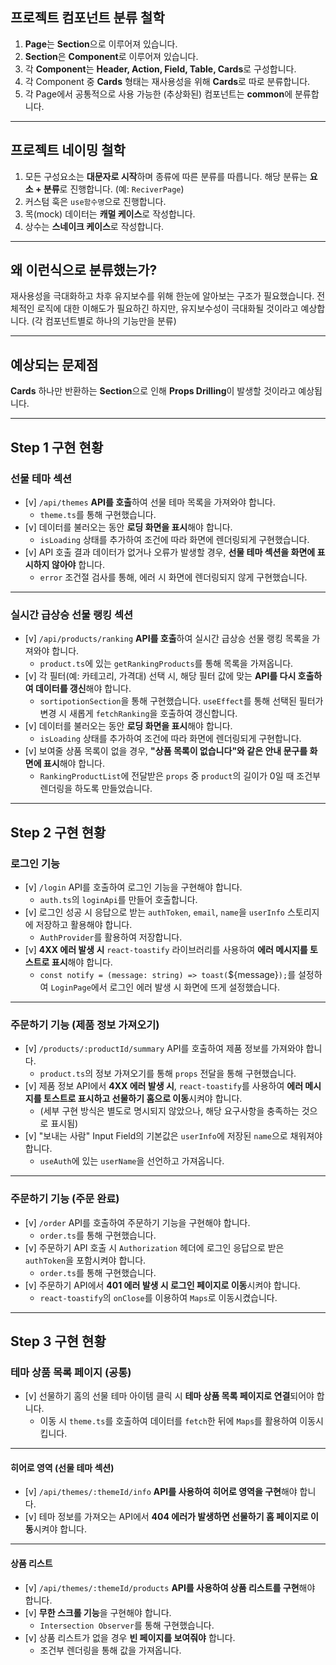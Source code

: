 ## 프로젝트 컴포넌트 분류 철학

1.  **Page**는 **Section**으로 이루어져 있습니다.
2.  **Section**은 **Component**로 이루어져 있습니다.
3.  각 **Component**는 **Header, Action, Field, Table, Cards**로 구성합니다.
4.  각 Component 중 **Cards** 형태는 재사용성을 위해 **Cards**로 따로 분류합니다.
5.  각 Page에서 공통적으로 사용 가능한 (추상화된) 컴포넌트는 **common**에 분류합니다.

---

## 프로젝트 네이밍 철학

1.  모든 구성요소는 **대문자로 시작**하며 종류에 따른 분류를 따릅니다. 해당 분류는 **요소 + 분류**로 진행합니다. (예: `ReciverPage`)
2.  커스텀 훅은 `use함수명`으로 진행합니다.
3.  목(mock) 데이터는 **캐멀 케이스**로 작성합니다.
4.  상수는 **스네이크 케이스**로 작성합니다.

---

## 왜 이런식으로 분류했는가?

재사용성을 극대화하고 차후 유지보수를 위해 한눈에 알아보는 구조가 필요했습니다. 전체적인 로직에 대한 이해도가 필요하긴 하지만, 유지보수성이 극대화될 것이라고 예상합니다. (각 컴포넌트별로 하나의 기능만을 분류)

---

## 예상되는 문제점

**Cards** 하나만 반환하는 **Section**으로 인해 **Props Drilling**이 발생할 것이라고 예상됩니다.

---

## Step 1 구현 현황

### 선물 테마 섹션

- [v] `/api/themes` **API를 호출**하여 선물 테마 목록을 가져와야 합니다.
  - `theme.ts`를 통해 구현했습니다.
- [v] 데이터를 불러오는 동안 **로딩 화면을 표시**해야 합니다.
  - `isLoading` 상태를 추가하여 조건에 따라 화면에 렌더링되게 구현했습니다.
- [v] API 호출 결과 데이터가 없거나 오류가 발생할 경우, **선물 테마 섹션을 화면에 표시하지 않아야** 합니다.
  - `error` 조건절 검사를 통해, 에러 시 화면에 렌더링되지 않게 구현했습니다.

---

### 실시간 급상승 선물 랭킹 섹션

- [v] `/api/products/ranking` **API를 호출**하여 실시간 급상승 선물 랭킹 목록을 가져와야 합니다.
  - `product.ts`에 있는 `getRankingProducts`를 통해 목록을 가져옵니다.
- [v] 각 필터(예: 카테고리, 가격대) 선택 시, 해당 필터 값에 맞는 **API를 다시 호출하여 데이터를 갱신**해야 합니다.
  - `sortipotionSection`을 통해 구현했습니다. `useEffect`를 통해 선택된 필터가 변경 시 새롭게 `fetchRanking`을 호출하여 갱신합니다.
- [v] 데이터를 불러오는 동안 **로딩 화면을 표시**해야 합니다.
  - `isLoading` 상태를 추가하여 조건에 따라 화면에 렌더링되게 구현합니다.
- [v] 보여줄 상품 목록이 없을 경우, **"상품 목록이 없습니다"와 같은 안내 문구를 화면에 표시**해야 합니다.
  - `RankingProductList`에 전달받은 `props` 중 `product`의 길이가 0일 때 조건부 렌더링을 하도록 만들었습니다.

---

## Step 2 구현 현황

### 로그인 기능

- [v] `/login` API를 호출하여 로그인 기능을 구현해야 합니다.
  - `auth.ts`의 `loginApi`를 만들어 호출합니다.
- [v] 로그인 성공 시 응답으로 받는 `authToken`, `email`, `name`을 `userInfo` 스토리지에 저장하고 활용해야 합니다.
  - `AuthProvider`를 활용하여 저장합니다.
- [v] **4XX 에러 발생 시** `react-toastify` 라이브러리를 사용하여 **에러 메시지를 토스트로 표시**해야 합니다.
  - `const notify = (message: string) => toast(`${message}`);`를 설정하여 `LoginPage`에서 로그인 에러 발생 시 화면에 뜨게 설정했습니다.

---

### 주문하기 기능 (제품 정보 가져오기)

- [v] `/products/:productId/summary` API를 호출하여 제품 정보를 가져와야 합니다.
  - `product.ts`의 정보 가져오기를 통해 `props` 전달을 통해 구현했습니다.
- [v] 제품 정보 API에서 **4XX 에러 발생 시**, `react-toastify`를 사용하여 **에러 메시지를 토스트로 표시하고 선물하기 홈으로 이동**시켜야 합니다.
  - (세부 구현 방식은 별도로 명시되지 않았으나, 해당 요구사항을 충족하는 것으로 표시됨)
- [v] "보내는 사람" Input Field의 기본값은 `userInfo`에 저장된 `name`으로 채워져야 합니다.
  - `useAuth`에 있는 `userName`을 선언하고 가져옵니다.

---

### 주문하기 기능 (주문 완료)

- [v] `/order` API를 호출하여 주문하기 기능을 구현해야 합니다.
  - `order.ts`를 통해 구현했습니다.
- [v] 주문하기 API 호출 시 `Authorization` 헤더에 로그인 응답으로 받은 `authToken`을 포함시켜야 합니다.
  - `order.ts`를 통해 구현했습니다.
- [v] 주문하기 API에서 **401 에러 발생 시 로그인 페이지로 이동**시켜야 합니다.
  - `react-toastify`의 `onClose`를 이용하여 `Maps`로 이동시켰습니다.

---

## Step 3 구현 현황

### 테마 상품 목록 페이지 (공통)

- [v] 선물하기 홈의 선물 테마 아이템 클릭 시 **테마 상품 목록 페이지로 연결**되어야 합니다.
  - 이동 시 `theme.ts`를 호출하여 데이터를 `fetch`한 뒤에 `Maps`를 활용하여 이동시킵니다.

---

#### 히어로 영역 (선물 테마 섹션)

- [v] `/api/themes/:themeId/info` **API를 사용하여 히어로 영역을 구현**해야 합니다.
- [v] 테마 정보를 가져오는 API에서 **404 에러가 발생하면 선물하기 홈 페이지로 이동**시켜야 합니다.

---

#### 상품 리스트

- [v] `/api/themes/:themeId/products` **API를 사용하여 상품 리스트를 구현**해야 합니다.
- [v] **무한 스크롤 기능**을 구현해야 합니다.
  - `Intersection Observer`를 통해 구현했습니다.
- [v] 상품 리스트가 없을 경우 **빈 페이지를 보여줘야** 합니다.
  - 조건부 렌더링을 통해 값을 가져옵니다.
